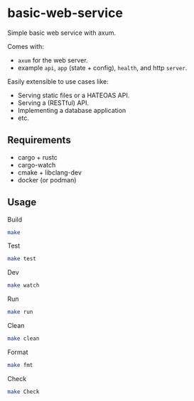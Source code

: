 # basic-web-service

Simple basic web service with axum.

Comes with:

- `axum` for the web server.
- example `api`, `app` (state + config), `health`, and http `server`.

Easily extensible to use cases like:

- Serving static files or a HATEOAS API.
- Serving a (RESTful) API.
- Implementing a database application
- etc.

## Requirements

- cargo + rustc
- cargo-watch
- cmake + libclang-dev
- docker (or podman)

## Usage

Build
```sh
make
```

Test
```bash
make test
```

Dev 
```bash
make watch
```

Run 
```bash
make run
```

Clean
```bash
make clean
```

Format
```bash
make fmt
```

Check 
```bash
make Check
```
